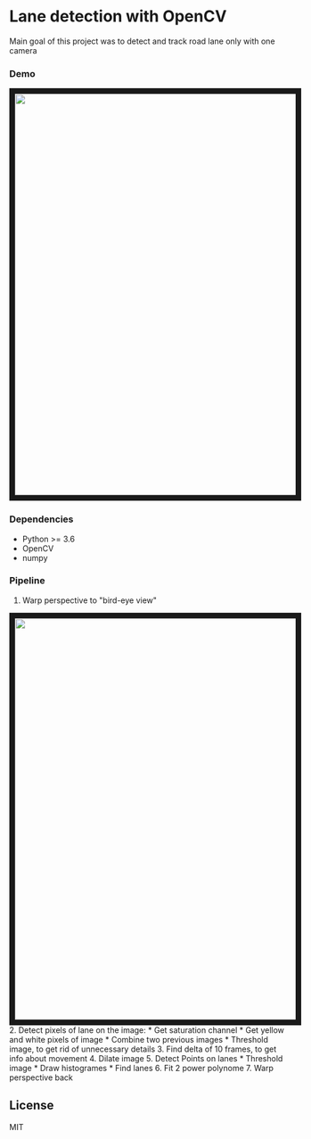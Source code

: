 # Lane detection with OpenCV
Main goal of this project was to detect and track road lane only with one camera
### Demo
<a href="http://www.youtube.com/watch?feature=player_embedded&v=Cr9Jy1n9ZdU
" target="_blank"><img src="http://img.youtube.com/vi/Cr9Jy1n9ZdU/0.jpg" 
 width="1280" height="720" border="10" /></a>
### Dependencies
* Python >= 3.6 
* OpenCV
* numpy

### Pipeline
1. Warp perspective to "bird-eye view"
<img src=".content/img_1.png" width="1280" height="720" border="10" />
2. Detect pixels of lane on the image:
    * Get saturation channel
    * Get yellow and white pixels of image
    * Combine two previous images
    * Threshold image, to get rid of unnecessary details
3. Find delta of 10 frames, to get info about movement
4. Dilate image
5. Detect Points on lanes
    * Threshold image
    * Draw histogrames
    * Find lanes
6. Fit 2 power polynome
7. Warp perspective back

License
----

MIT